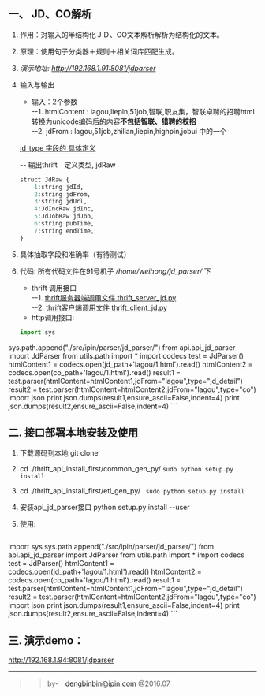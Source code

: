 ## 一、 JD、CO解析 

1. 作用：对输入的半结构化ＪＤ、CO文本解析解析为结构化的文本。  
2. 原理：使用句子分类器＋规则＋相关词库匹配生成。  
3. *演示地址: http://192.168.1.91:8081/jdparser*  
4. 输入与输出  
    - 输入：2个参数  
    --1. htmlContent : lagou,liepin,51job,智联,职友集，智联卓聘的招聘html转换为unicode编码后的内容**不包括智联、猎聘的校招**  
    --2. jdFrom : lagou,51job,zhilian,liepin,highpin,jobui 中的一个  

    [jd_type 字段的 具体定义](http://192.168.1.22/rpc_gen/etl_gen_py/blob/master/idl/jd/jd_type.thrift)

    -- 输出thrift　定义类型, jdRaw  
    ```python
    struct JdRaw {
        1:string jdId,
        2:string jdFrom,
        3:string jdUrl,
        4:JdIncRaw jdInc,
        5:JdJobRaw jdJob,
        6:string pubTime,
        7:string endTime,
    }
    ```

5. 具体抽取字段和准确率（有待测试）  

6. 代码: 所有代码文件在91号机子 */home/weihong/jd_parser/* 下  
    - thrift 调用接口   
    --1. [thrift服务器端调用文件 thrift_server_jd.py](thrift_server_jd.py)    
    --2. [thrift客户端调用文件 thrift_client_jd.py](thrift_client_jd.py)  
    - http调用接口:   


    ```python
    import sys
sys.path.append("./src/ipin/parser/jd_parser/")
from api.api_jd_parser import JdParser
from utils.path import *
import codecs
test = JdParser()
htmlContent1 = codecs.open(jd_path+'lagou/1.html').read()
htmlContent2 = codecs.open(co_path+'lagou/1.html').read()
result1 = test.parser(htmlContent=htmlContent1,jdFrom="lagou",type="jd_detail")
result2 = test.parser(htmlContent=htmlContent2,jdFrom="lagou",type="co")
import json
print json.dumps(result1,ensure_ascii=False,indent=4)
print json.dumps(result2,ensure_ascii=False,indent=4)
    ```  



## 二. 接口部署本地安装及使用   


1. 下载源码到本地 git clone 
2. cd ./thrift_api_install_first/common_gen_py/  `sudo python setup.py install`
3. cd ./thrift_api_install_first/etl_gen_py/    ` sudo python setup.py install`
4. 安装api_jd_parser接口 python setup.py install --user
5. 使用: 
    
    ```python
import sys
sys.path.append("./src/ipin/parser/jd_parser/")
from api.api_jd_parser import JdParser
from utils.path import *
import codecs
test = JdParser()
htmlContent1 = codecs.open(jd_path+'lagou/1.html').read()
htmlContent2 = codecs.open(co_path+'lagou/1.html').read()
result1 = test.parser(htmlContent=htmlContent1,jdFrom="lagou",type="jd_detail")
result2 = test.parser(htmlContent=htmlContent2,jdFrom="lagou",type="co")
import json
print json.dumps(result1,ensure_ascii=False,indent=4)
print json.dumps(result2,ensure_ascii=False,indent=4)
    ```



## 三. 演示demo： 


http://192.168.1.94:8081/jdparser  

---

>> by-　dengbinbin@ipin.com
>> @2016.07